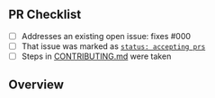 <!-- 👋 Hi, thanks for sending a PR to tidelift-me-up! 💸
Please fill out all fields below and make sure each item is true and [x] checked.
Otherwise we may not be able to review your PR. -->

## PR Checklist

- [ ] Addresses an existing open issue: fixes #000
- [ ] That issue was marked as [`status: accepting prs`](https://github.com/JoshuaKGoldberg/tidelift-me-up/issues?q=is%3Aopen+is%3Aissue+label%3A%22status%3A+accepting+prs%22)
- [ ] Steps in [CONTRIBUTING.md](https://github.com/JoshuaKGoldberg/tidelift-me-up/blob/main/.github/CONTRIBUTING.md) were taken

## Overview

<!-- Description of what is changed and how the code change does that. -->
